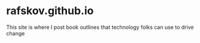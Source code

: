 # rafskov.github.io

This site is where I post book outlines that technology folks can use to drive change
